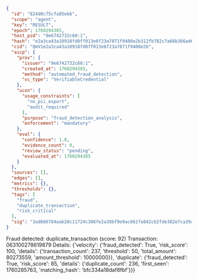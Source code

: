 ```json
{
  "id": "824d0c75cfa85eb6",
  "scope": "agent",
  "key": "RESULT",
  "epoch": 1760294385,
  "host_pid": "9e6742732c60:1",
  "hash": "e2a3ca43a10918fd0ff013e6f23a7871f9408e2b312fb782c7a68b366ad65ee6",
  "cid": "QmV1e2a3ca43a10918fd0ff013e6f23a7871f9408e2b",
  "aicp": {
    "prov": {
      "issuer": "9e6742732c60:1",
      "created_at": 1760294385,
      "method": "automated_fraud_detection",
      "vc_type": "VerifiableCredential"
    },
    "ucon": {
      "usage_constraints": [
        "no_pii_export",
        "audit_required"
      ],
      "purpose": "fraud_detection_analysis",
      "enforcement": "mandatory"
    },
    "eval": {
      "confidence": 1.0,
      "evidence_count": 0,
      "review_status": "pending",
      "evaluated_at": 1760294385
    }
  },
  "sources": [],
  "edges": [],
  "metrics": {},
  "thresholds": {},
  "tags": [
    "fraud",
    "duplicate_transaction",
    "risk_critical"
  ],
  "sig": "3ad666784aab20c11724c386fe2a38bf9e9ac661fe842cb2fde382e7ca39ad4c"
}
```

Fraud detected: duplicate_transaction (score: 92)
Transaction: 063100278619879
Details: {'velocity': {'fraud_detected': True, 'risk_score': 100, 'details': {'transaction_count': 237, 'threshold': 50, 'total_amount': 80273559, 'amount_threshold': 10000000}}, 'duplicate': {'fraud_detected': True, 'risk_score': 85, 'details': {'duplicate_count': 236, 'first_seen': 1760285763, 'matching_hash': 'bfc334a18daf8fbf'}}}